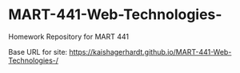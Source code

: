 # MART-441-Web-Technologies-

Homework Repository for MART 441

Base URL for site:
https://kaishagerhardt.github.io/MART-441-Web-Technologies-/